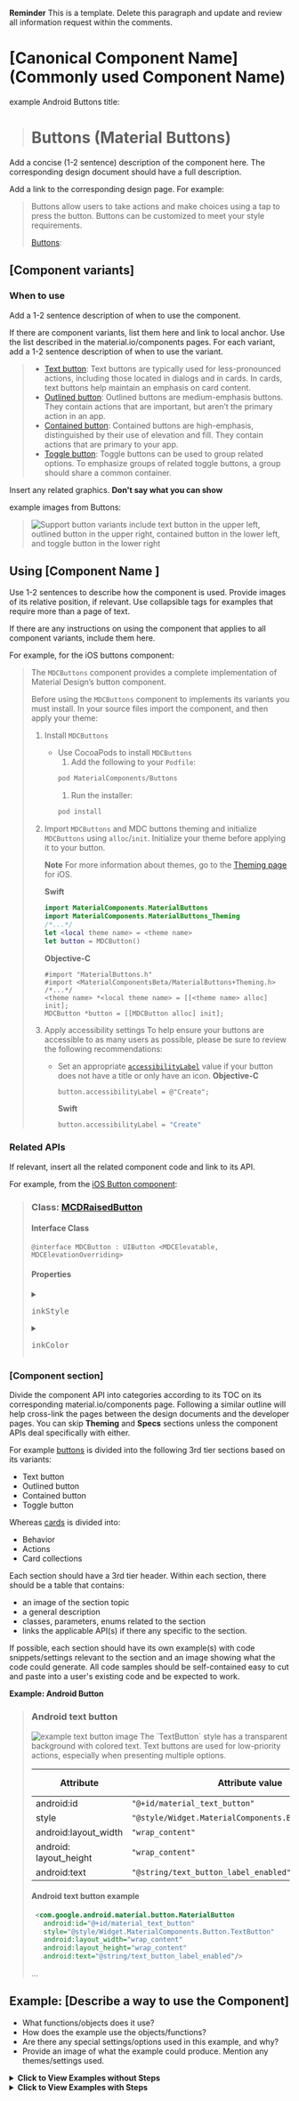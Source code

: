 <!--docs:
title: ""
layout: detail
section: components
excerpt: "This is the template for the developer articles for material.io."
iconId:
path: /
api_doc_root:
-->

<!-- this is an article template for the material.io developer site.
This template is based on the current design article template at
https://spec.googleplex.com/m2-spec-guide/authoring-content/component-article-template.html

The API documentation formatting is roughly based on https://developers.google.com/android-publisher/api-ref/inappproducts

Replace all instances of '[]' with your content (such as the component name you usually use)
-->

**Reminder** This is a template. Delete this paragraph and update and review all information request within the comments.

# \[Canonical Component Name\] (Commonly used Component Name)

example Android Buttons title:

> # Buttons (Material Buttons)

Add a concise (1-2 sentence) description of the component here. The corresponding design document should have a full description.

Add a link to the corresponding design page.
For example:

> Buttons allow users to take actions and make choices using a tap to press the button.
> Buttons can be customized to meet your style requirements.
>
> [Buttons](https://material.io/components/buttons/#usage):

## \[Component variants\]

### When to use

Add a 1-2 sentence description of when to use the component.

If there are component variants, list them here and link to local anchor. Use the list described in the material.io/components pages. For each variant, add a 1-2 sentence description of when to use the variant.


> * [Text button](#ios-text-button): Text buttons are typically used for less-pronounced actions, including those located in dialogs and in cards. In cards, text buttons help maintain an emphasis on card content.
> * [Outlined button](#ios-outlined-button): Outlined buttons are medium-emphasis buttons. They contain actions that are important, but aren’t the primary action in an app.
> * [Contained button](#ios-contained-button): Contained buttons are high-emphasis, distinguished by their use of elevation and fill. They contain actions that are primary to your app.
> * [Toggle button](#ios-toggle-button): Toggle buttons can be used to group related options. To emphasize groups of related toggle buttons, a group should share a common container.

Insert any related graphics. **Don't say what you can show**

example images from Buttons:
> <img src="docs/images/buttons-types-all.png" alt="Support button variants include text button in the upper left, outlined button in the upper right, contained button in the lower left, and toggle button in the lower right">

<!-- Note that the iOS team has added a TOC to their repo, and it appears to be from https://github.com/jonschlinkert/markdown-toc -->
<!-- toc -->

## Using \[Component Name \]

Use 1-2 sentences to describe how the component is used. Provide images of its relative position, if relevant. Use collapsible tags for examples that require more than a page of text.

If there are any instructions on using the component that applies to all component variants, include them here.

For example, for the iOS buttons component:

> The `MDCButtons` component provides a complete implementation of Material Design’s button component.
>
> Before using the `MDCButtons` component to implements its variants you must install. In your source files import the component, and then apply your theme:
>  1. Install `MDCButtons`
>     * Use CocoaPods to install `MDCButtons`
>       1. Add the following to your `Podfile`:
>         ```bash
>        pod MaterialComponents/Buttons
>         ```
>       1. Run the installer:
>         ```bash
>         pod install
>         ```
> 1. Import `MDCButtons` and MDC buttons theming and initialize `MDCButtons` using `alloc`/`init`. Initialize your theme  before applying it to your button.
>
>    **Note** For more information about themes, go to the [Theming page](https://material.io/develop/ios/components/theming/) for iOS.
>
>       **Swift**
>       ```swift
>       import MaterialComponents.MaterialButtons
>       import MaterialComponents.MaterialButtons_Theming
>       /*...*/
>       let <local theme name> = <theme name>
>       let button = MDCButton()
>       ```
>       **Objective-C**
>       ```objc
>       #import "MaterialButtons.h"
>       #import <MaterialComponentsBeta/MaterialButtons+Theming.h>
>       /*...*/
>       <theme name> *<local theme name> = [[<theme name> alloc] init];
>       MDCButton *button = [[MDCButton alloc] init];
>       ```
> 1. Apply accessibility settings
>  To help ensure your buttons are accessible to as many users as possible, please
>  be sure to review the following recommendations:
>    * Set an appropriate [`accessibilityLabel`](https://developer.apple.com/documentation/uikit/uiaccessibilityelement/1619577-accessibilitylabel) value if your button does not have a title or only have an icon.
>        **Objective-C**
>        ```objc
>        button.accessibilityLabel = @"Create";
>        ```
>        **Swift**
>        ```swift
>        button.accessibilityLabel = "Create"
>        ```

### Related APIs

If relevant, insert all the related component code and link to its API.

For example, from the [iOS Button component](https://material.io/components/ios/catalog/buttons/api-docs/Classes.html#/c:objc(cs)MDCRaisedButton):

> ### Class: [MCDRaisedButton](https://material.io/components/ios/catalog/buttons/api-docs/Classes.html#/c:objc(cs)MDCRaisedButton)
>
> #### Interface Class
> ```obj-C
> @interface MDCButton : UIButton <MDCElevatable, MDCElevationOverriding>
> ```
>
> #### Properties
> <details>
   >   <summary><pre>inkStyle</pre></summary>
   > stuff
   > </details>
>   <details>
   > <summary><pre>inkColor</pre></summary>
   > stuff
>   </detalis>

### \[Component section\]
Divide the component API into categories according to its TOC on its corresponding material.io/components page. Following a similar outline will help cross-link the pages between the design documents and the developer pages. You can skip **Theming** and **Specs** sections unless the component APIs deal specifically with either.

For example [buttons](material.io/components/buttons/) is divided into the following 3rd tier sections based on its variants:

* Text button
* Outlined button
* Contained button
* Toggle button


Whereas [cards](https://material.io/components/cards/) is divided into:

* Behavior
* Actions
* Card collections


Each section should have a 3rd tier header. Within each section, there should be a table that contains:
* an image of the section topic
* a general description
* classes, parameters, enums related to the section
* links the applicable API(s) if there any specific to the section.


If possible, each section should have its own example(s) with code snippets/settings relevant to the section and an image showing what the code could generate. All code samples should be self-contained easy to cut and paste into a user's existing code and be expected to work.


**Example: Android Button**

> ### Android text button
>
> <img src="docs/images/text-button-usage.png" alt="example text button image">
> The `TextButton` style has a transparent background with colored text. Text buttons are used for low-priority actions, especially when presenting multiple options.
>
> Attribute | Attribute value | Element description
> ---|---|---
> android:id | `"@+id/material_text_button"` |
> style | `"@style/Widget.MaterialComponents.Button.TextButton"` |
> android:layout_width | `"wrap_content" ` |
> android: layout_height | `"wrap_content"` |
> android:text | `"@string/text_button_label_enabled"`|
>
> #### Android text button example
> ```xml
>  <com.google.android.material.button.MaterialButton
>    android:id="@+id/material_text_button"
>    style="@style/Widget.MaterialComponents.Button.TextButton"
>    android:layout_width="wrap_content"
>    android:layout_height="wrap_content"
>    android:text="@string/text_button_label_enabled"/>
>```
>
> ...
>


## Example: \[Describe a way to use the Component\]
* What functions/objects does it use?
* How does the example use the objects/functions?
* Are there any special settings/options used in this example, and why?
* Provide an image of what the example could produce. Mention any themes/settings used.

<details>
  <summary><b>Click to View Examples without Steps</b></summary>

  Describe the example and its components, including specific settings and instructions.

  > ### Example: Add a contained (filled) and elevated button
  > The following code adds a contained and elevated button to your app. Your theme's `colorPrimary` is the default background color and your theme's `colorOnPrimary` is the default text color.
  > <img src="docs/images/contained-button-usage.png" alt="example of a filled an elevated button image">
  >   ```xml
  >    <com.google.android.material.button.MaterialButton
  >      android:id="@+id/material_button"
  >      android:layout_width="wrap_content"
  >      android:layout_height="wrap_content"
  >      android:text="@string/button_label_enabled"/>
  >  ```
  >  ### Example: Add a contained (filled) and unlevated button
  > The following code adds a contained and unelevated button. Your theme's `colorPrimary` is the default background color and your theme's `colorOnPrimary` is the default text color.
  >  ```xml
  >    <com.google.android.material.button.MaterialButton
  >      android:id="@+id/disabled_material_button"
  >      android:layout_width="wrap_content"
  >      android:layout_height="wrap_content"
  >      android:enabled="false"
  >      android:text="@string/button_label_disabled"/>
  >  ```

</details>

<details>
  <summary><b>Click to View Examples with Steps</b></summary>

  If the example entails multiple steps, use a numbered list for each step. Break out iny installation/importation steps into its own list.

 List the steps to use the component. Include any installation/importation instructions in a separate list.
> ### Add a themed text button
> Follow the steps below to add a text button in your iOS application:
> <img src="docs/images/ios-text-button.gif" alt="animated gif of a text button">
>
> 1. Add the following to your `Podfile`:
>   ```bash
>   pod 'MaterialComponents/Buttons'
>   ```
> 2. Run the `install` command:
>   ```bash
>    pod install
>    ```
> 3. In your source file, you will need to:
>    * import `MaterialButtons`
>      ```swift
>        import MaterialComponents.MaterialButtons
>      ```
>    * import `MaterialButtons_Theming`
>        ```swift
>        import MaterialComponents.MaterialButtons_Theming
>        ```
>    * initialize the button
>        ```swift
>        let button = MDCButton()
>        ```
>    * apply a theme to the text button
>        ```swift
>        button.applyTextTheme(withScheme: containerScheme)
>        ```

</details>
